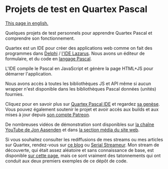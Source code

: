 # Projets de test en Quartex Pascal

[This page in english.](README.md)

Quelques projets de test personnels pour apprendre Quartex Pascal et comprendre son fonctionnement.

Quartex est un IDE pour créer des applications web comme on fait des programmes dans  [Delphi](https://developpeur-pascal.fr/delphi.html) / [l'IDE Lazarus](https://developpeur-pascal.fr/lazarus.html). Nous avons un éditeur de formulaire, et du code en [langage Pascal](https://developpeur-pascal.fr/pascal-objet.html).

L'IDE compile le Pascal en JavaScript et génère la page HTML+JS pour démarrer l'application.

Nous avons accès à toutes les bibliothèques JS et API même si aucun wrapper n'est disponible dans les bibliothèques Pascal données (unités) fournies.

Cliquez pour en savoir plus sur [Quartex Pascal IDE](https://quartexdeveloper.com) et regardez [sa genèse](https://jonlennartaasenden.wordpress.com/category/qtx/). Vous pouvez également soutenir le projet et avoir accès aux builds et aux mises à jour depuis [son compte Patreon](https://www.patreon.com/quartexnow/about).

De nombreuses vidéos de démonstration sont disponibles sur [la chaîne YouTube de Jon Aasenden](https://www.youtube.com/@CipherDiaz/search?query=quartex) et dans [la section média du site web](https://quartexdeveloper.com/media-and-press/).

Si vous souhaitez consulter les rediffusions de mes streams ou mes articles sur Quartex, rendez-vous sur [ce blog](https://developpeur-pascal.fr/quartex-pascal.html) ou [Serial Streameur](https://serialstreameur.fr). Mon stream de découverte, qui était assez aléatoire et sans connaissance de base, est disponible [sur cette page](https://developpeur-pascal.fr/decouverte-de-quartex-pascal-from-scratch.html), mais ce sont vraiment des tatonnements qui ont conduit aux deux premiers exemples de ce dépôt de code.
